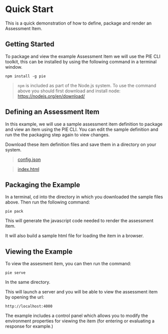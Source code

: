 # Quick Start

This is a quick demonstration of how to define, package and render an Assessment Item. 


## Getting Started

To package and view the example Assessment Item we will use the PIE CLI toolkit, this can be installed by using the following command in a terminal window.

```shell
npm install -g pie
```

> `npm` is included as part of the Node.js system. To use the command above you should first download and install node: https://nodejs.org/en/download/

## Defining an Assessment Item

In this example, we will use a sample assessment item definition to package and view an item using the PIE CLI. You can edit the sample definition and run the the packaging step again to view changes.

Download these item definition files and save them in a directory on your system.

> <a download="config.json" href="https://raw.githubusercontent.com/PieLabs/pie-docs/master/using/demo-item/config.json" title="config.json">config.json</a>

> <a download="index.html" href="https://raw.githubusercontent.com/PieLabs/pie-docs/master/using/demo-item/index.html" title="index.html">index.html</a>


## Packaging the Example

In a terminal, cd into the directory in which you downloaded the sample files above. Then run the following command:

```pie pack```

This will generate the javascript code needed to render the assessment item.

It will also build a sample html file for loading the item in a browser.


## Viewing the Example

To view the assesment item, you can then run the command:

```pie serve```

In the same directory.

This will launch a server and you will be able to view the assessment item by opening the url:

`http://localhost:4000`

The example includes a control panel which allows you to modify the environment properties for viewing the item (for entering or evaluating a response for example.)




